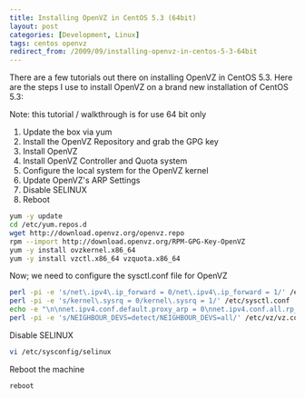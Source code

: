 ```yaml
---
title: Installing OpenVZ in CentOS 5.3 (64bit)
layout: post
categories: [Development, Linux]
tags: centos openvz
redirect_from: /2009/09/installing-openvz-in-centos-5-3-64bit
---
```

There are a few tutorials out there on installing OpenVZ in CentOS 5.3.  Here are the steps I use to install OpenVZ on a brand new installation of CentOS 5.3:

Note: this tutorial / walkthrough is for use 64 bit only

<ol>
<li>Update the box via yum</li>
<li>Install the OpenVZ Repository and grab the GPG key</li>
<li>Install OpenVZ</li>
<li>Install OpenVZ Controller and Quota system</li>
<li>Configure the local system for the OpenVZ kernel</li>
<li>Update OpenVZ's ARP Settings</li>
<li>Disable SELINUX</li>
<li>Reboot</li>
</ol>

```bash
yum -y update
cd /etc/yum.repos.d
wget http://download.openvz.org/openvz.repo
rpm --import http://download.openvz.org/RPM-GPG-Key-OpenVZ
yum -y install ovzkernel.x86_64
yum -y install vzctl.x86_64 vzquota.x86_64
```

Now; we need to configure the sysctl.conf file for OpenVZ
```bash
perl -pi -e 's/net\.ipv4\.ip_forward = 0/net\.ipv4\.ip_forward = 1/' /etc/sysctl.conf
perl -pi -e 's/kernel\.sysrq = 0/kernel\.sysrq = 1/' /etc/sysctl.conf
echo -e "\n\nnet.ipv4.conf.default.proxy_arp = 0\nnet.ipv4.conf.all.rp_filter = 1\nnet.ipv4.conf.default.send_redirects = 1\nnet.ipv4.conf.all.send_redirects = 0\nnet.ipv4.icmp_echo_ignore_broadcasts=1\nnet.ipv4.conf.default.forwarding=1\nkernel.ve_allow_kthreads=1\n" >> /etc/sysctl.conf
perl -pi -e 's/NEIGHBOUR_DEVS=detect/NEIGHBOUR_DEVS=all/' /etc/vz/vz.conf
```

Disable SELINUX
```bash
vi /etc/sysconfig/selinux
```

Reboot the machine
```bash
reboot
```
